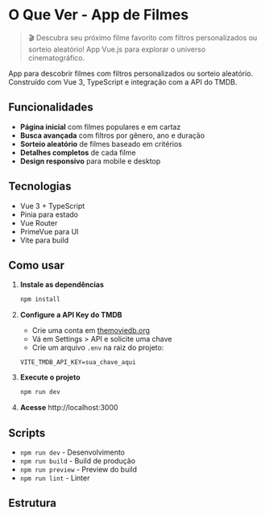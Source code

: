 # O Que Ver - App de Filmes

> 🎬 Descubra seu próximo filme favorito com filtros personalizados ou sorteio aleatório! App Vue.js para explorar o universo cinematográfico.

App para descobrir filmes com filtros personalizados ou sorteio aleatório. Construído com Vue 3, TypeScript e integração com a API do TMDB.

## Funcionalidades

- **Página inicial** com filmes populares e em cartaz
- **Busca avançada** com filtros por gênero, ano e duração
- **Sorteio aleatório** de filmes baseado em critérios
- **Detalhes completos** de cada filme
- **Design responsivo** para mobile e desktop

## Tecnologias

- Vue 3 + TypeScript
- Pinia para estado
- Vue Router
- PrimeVue para UI
- Vite para build

## Como usar

1. **Instale as dependências**

   ```bash
   npm install
   ```

2. **Configure a API Key do TMDB**
   - Crie uma conta em [themoviedb.org](https://www.themoviedb.org/)
   - Vá em Settings > API e solicite uma chave
   - Crie um arquivo `.env` na raiz do projeto:

   ```
   VITE_TMDB_API_KEY=sua_chave_aqui
   ```

3. **Execute o projeto**

   ```bash
   npm run dev
   ```

4. **Acesse** http://localhost:3000

## Scripts

- `npm run dev` - Desenvolvimento
- `npm run build` - Build de produção
- `npm run preview` - Preview do build
- `npm run lint` - Linter

## Estrutura
